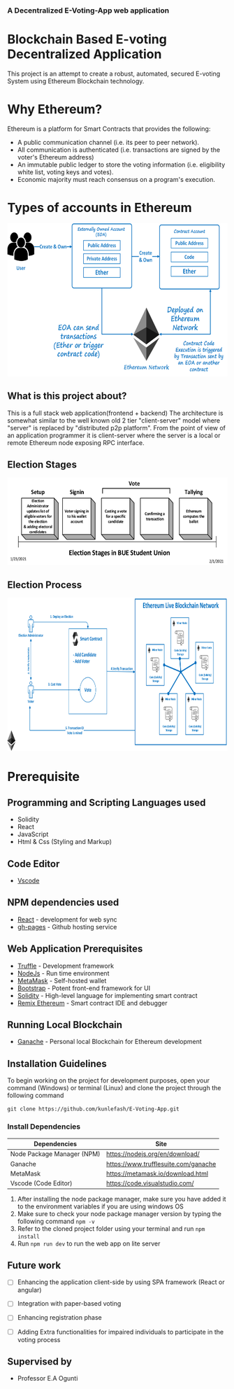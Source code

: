 ### A Decentralized E-Voting-App web application

# Blockchain Based E-voting Decentralized Application
This project is an attempt to create a robust, automated, secured E-voting System using Ethereum Blockchain technology.

# Why Ethereum?

Ethereum is a platform for Smart Contracts that provides the following:

* A public communication channel (i.e. its peer to peer network).
* All communication is authenticated (i.e. transactions are signed by the voter's Ethereum address)
* An immutable public ledger to store the voting information (i.e. eligibility white list, voting keys and votes).
* Economic majority must reach consensus on a program's execution.
# Types of accounts in Ethereum
<img src="https://github.com/AmrAhmedA/Seecured/blob/master/Diagrams/Diagrams%20for%20the%20system/Account%20Types/Account%20Types.png?raw=true" width="600" height="350"> 

## What is this project about?
This is a full stack web application(frontend + backend) 
The architecture is somewhat similar to the well known old 2 tier "client-server" model where "server" is replaced by "distributed p2p platform". From the point of view of an application programmer it is client-server where the server is a local or remote Ethereum node exposing RPC interface.
## Election Stages
<img src="https://github.com/AmrAhmedA/Seecured/blob/master/Diagrams/Diagrams%20for%20the%20system/Election%20Stages/ElectionStages.png" width="650" height="200">

## Election Process
<img src="https://github.com/AmrAhmedA/Seecured/blob/master/Diagrams/Diagrams%20for%20the%20system/Process%20Scenario%20Diagram/ProcessExamplePDF.png" width="800" height="350">


# Prerequisite

## Programming and Scripting Languages used
* Solidity 
* React  
* JavaScript
* Html & Css (Styling and Markup)

## Code Editor
* [Vscode](https://code.visualstudio.com/)

## NPM dependencies used 
* [React](https://www.npmjs.com/package/react) -  development for web sync
* [gh-pages](https://www.npmjs.com/package/gh-pages) - Github hosting service


## Web Application Prerequisites
* [Truffle](https://www.trufflesuite.com/truffle) - Development framework 
* [NodeJs](https://nodejs.org/en/) - Run time environment
* [MetaMask](https://metamask.io/) - Self-hosted wallet
* [Bootstrap](https://getbootstrap.com/) - Potent front-end framework for UI
* [Solidity](https://solidity.readthedocs.io/en/v0.6.3/) - High-level language for implementing smart contract
* [Remix Ethereum](https://remix.ethereum.org/) - Smart contract IDE and debugger


## Running Local Blockchain
* [Ganache](https://www.trufflesuite.com/docs/ganache/overview) - Personal local Blockchain for Ethereum development


## Installation Guidelines
To begin working on the project for development purposes, open your command (Windows) or terminal (Linux) and clone the project through the following command 
```
git clone https://github.com/kunlefash/E-Voting-App.git
```
### Install Dependencies
| Dependencies | Site |
| ------ | ------ |
| Node Package Manager (NPM) | https://nodejs.org/en/download/ |
| Ganache | https://www.trufflesuite.com/ganache |
| MetaMask | https://metamask.io/download.html |
| Vscode (Code Editor) | https://code.visualstudio.com/ | 


1. After installing the node package manager, make sure you have added it to the environment variables if you are using windows OS
2. Make sure to check your node package manager version by typing the following command ```npm -v ```
3. Refer to the cloned project folder using your terminal and run ``` npm install ```
4. Run ```npm run dev``` to run the web app on lite server


## Future work 
- [ ] Enhancing the application client-side by using SPA framework (React or angular)
- [ ] Integration with paper-based voting
- [ ] Enhancing registration phase
- [ ] Adding Extra functionalities for impaired individuals to participate in the voting process


## Supervised by 
* Professor E.A Ogunti